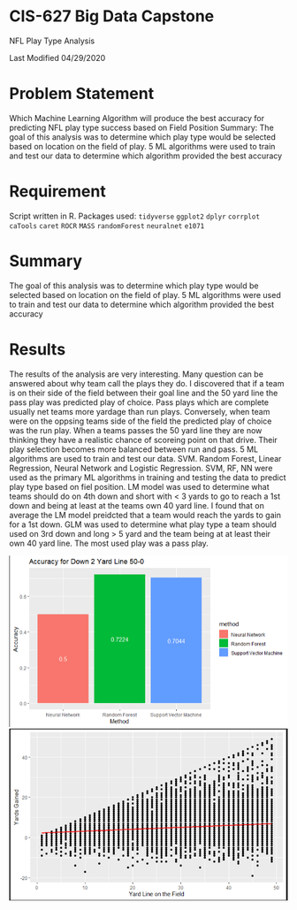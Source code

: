 # CIS-627 Big Data Capstone

NFL Play Type Analysis

Last Modified 04/29/2020


# Problem Statement

Which Machine Learning Algorithm will produce the best accuracy for predicting NFL play type success based on Field Position
Summary: The goal of this analysis was to determine which play type would be selected based on location on the field of play. 5 ML algorithms were used to train and test our data to determine which algorithm provided the best accuracy  


# Requirement

Script written in R. Packages used: `tidyverse` `ggplot2` `dplyr` `corrplot` `caTools` `caret` `ROCR` `MASS` `randomForest` `neuralnet`
`e1071`

# Summary

The goal of this analysis was to determine which play type would be selected based on location on the field of play. 5 ML algorithms were used to train and test our data to determine which algorithm provided the best accuracy  

# Results

The results of the analysis are very interesting. Many question can be answered about why team call the plays they do. I discovered that if a team is on their side of the field between their goal line and the 50 yard line the pass play was predicted play of choice. Pass plays which are complete usually net teams more yardage than run plays. 
Conversely, when team were on the oppsing teams side of the field the predicted play of choice was the run play. When a teams passes the 50 yard line they are now thinking they have a realistic chance of scoreing point on that drive. Their play selection becomes more balanced between run and pass.
5 ML algorithms are used to train and test our data. SVM. Random Forest, Linear Regression, Neural Network and Logistic Regression. SVM, RF, NN were used as the primary ML algorithms in training and testing the data to predict play type based on fiel position. LM model was used to determine what teams should do on 4th down and short with < 3 yards to go to reach a 1st down and being at least at the teams own 40 yard line. I found that on average the LM model preidcted that a team would reach the yards to gain for a 1st down. 
GLM was used to determine what play type a team should used on 3rd down and long > 5 yard and the team being at at least their own 40 yard line. The most used play was a pass play. 

![picture](capture.png)
![picture](capture1.png)



